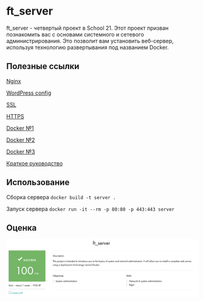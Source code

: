 # ft_server
ft_server - четвертый проект в School 21. Этот проект призван познакомить вас с основами системного и сетевого администрирования. Это позволит вам установить веб-сервер, используя технологию развертывания под названием Docker.

## Полезные ссылки

[Nginx](https://nginx.org/ru/docs/beginners_guide.html#control)

[WordPress config](https://codex.wordpress.org/%D0%A0%D0%B5%D0%B4%D0%B0%D0%BA%D1%82%D0%B8%D1%80%D0%BE%D0%B2%D0%B0%D0%BD%D0%B8%D0%B5_wp-config.php)

[SSL](https://habr.com/ru/post/352722/)

[HTTPS](https://wiki.merionet.ru/servernye-resheniya/45/kak-nastroit-redirekt-s-http-na-https-v-nginx/)

[Docker №1](https://habr.com/ru/company/ruvds/blog/438796/)

[Docker №2](https://www.youtube.com/watch?v=QF4ZF857m44)

[Docker №3](https://www.youtube.com/watch?v=Sa7uOGczoHc)

[Краткое руководство](https://forhjy.medium.com/how-to-install-lemp-wordpress-on-debian-buster-by-using-dockerfile-1-75ddf3ede861)

## Использование

Сборка сервера
``docker build -t server .``

Запуск сервера
``docker run -it --rm -p 80:80 -p 443:443 server``

## Оценка

![alt tag](media/appraisal_ft_server.png "Оценка проекта ft_printf")
